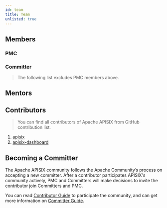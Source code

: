 ```yaml
---
id: team
title: Team
unlisted: true
---
```


## Members

### PMC

### Committer

> The following list excludes PMC members above.

## Mentors

## Contributors

> You can find all contributors of Apache APISIX from GitHub contribution list.

1. [apisix](https://github.com/apache/apisix/graphs/contributors)
2. [apisix-dashboard](https://github.com/apache/apisix-dashboard/graphs/contributors)

## Becoming a Committer

The Apache APISIX community follows the Apache Community’s process on accepting a new committer. After a contributor participates APISIX's community actively, PMC and Committers will make decisions to invite the contributor join Committers and PMC.

You can read [Contributor Guide](../docs/contributor-guide) to participate the community, and can get more information on [Committer Guide](../docs/committer-guide).

